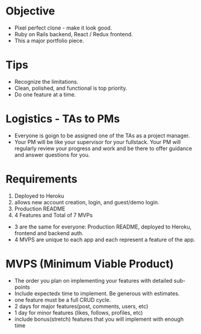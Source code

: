 # Objective

- Pixel perfect clone - make it look good.
- Ruby on Rails backend, React / Redux frontend.
- This a major portfolio piece.

# Tips

- Recognize the limitations.
- Clean, polished, and functional is top priority.
- Do one feature at a time.

# Logistics - TAs to PMs

- Everyone is goign to be assigned one of the TAs as a project manager.
- Your PM will be like your supervisor for your fullstack.
Your PM will regularly review your progress and work and be there to offer guidance and answer questions for you.

# Requirements

1. Deployed to Heroku
2. allows new account creation, login, and guest/demo login.
3. Production README
4. 4 Features and Total of 7 MVPs
 - 3 are the same for everyone: Production README, deployed to Heroku, frontend and backend auth.
 - 4 MVPS are unique to each app and each represent a feature of the app.

# MVPS (Minimum Viable Product)

- The order you plan on implementing your features with detailed sub-points
- Include expectedx time to implement. Be generous with estimates.
- one feature must be a full CRUD cycle.
- 2 days for major features(post, comments, users, etc)
- 1 day for minor features (likes, follows, profiles, etc)
- include bonus(stretch) features that you will implement with enough time
